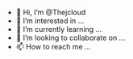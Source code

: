 - 👋 Hi, I’m @Thejcloud
- 👀 I’m interested in ...
- 🌱 I’m currently learning ...
- 💞️ I’m looking to collaborate on ...
- 📫 How to reach me ...

<!---
Thejcloud/Thejcloud is a ✨ special ✨ repository because its `README.md` (this file) appears on your GitHub profile.
You can click the Preview link to take a look at your changes.
--->
